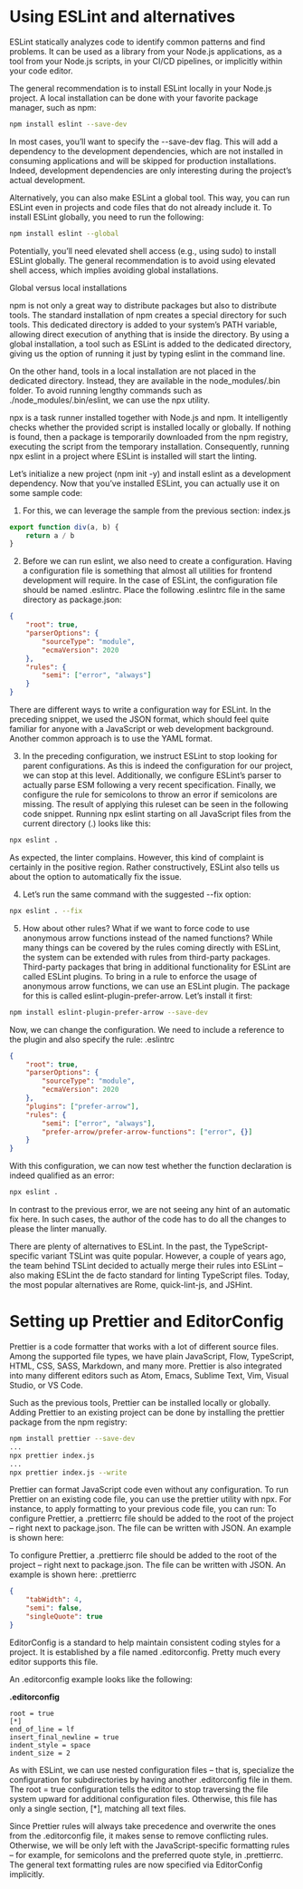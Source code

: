 # Using ESLint and alternatives

ESLint statically analyzes code to identify common patterns and find problems. It can be used as a library from your Node.js applications, as a tool from your Node.js scripts, in your CI/CD pipelines, or implicitly within your code editor.

The general recommendation is to install ESLint locally in your Node.js project. A local installation can be done with your favorite package manager, such as npm:

```bash
npm install eslint --save-dev
```

In most cases, you’ll want to specify the --save-dev flag. This will add a dependency to the development dependencies, which are not installed in consuming applications and will be skipped for production installations. Indeed, development dependencies are only interesting during the project’s actual development.

Alternatively, you can also make ESLint a global tool. This way, you can run ESLint even in projects and code files that do not already include it. To install ESLint globally, you need to run the following:

```bash
npm install eslint --global
```

Potentially, you’ll need elevated shell access (e.g., using sudo) to install ESLint globally. The general recommendation is to avoid using elevated shell access, which implies avoiding global installations.

Global versus local installations

npm is not only a great way to distribute packages but also to distribute tools. The standard installation of npm creates a special directory for such tools. This dedicated directory is added to your system’s PATH variable, allowing direct execution of anything that is inside the directory. By using a global installation, a tool such as ESLint is added to the dedicated directory, giving us the option of running it just by typing eslint in the command line.

On the other hand, tools in a local installation are not placed in the dedicated directory. Instead, they are available in the node_modules/.bin folder. To avoid running lengthy commands such as ./node_modules/.bin/eslint, we can use the npx utility.

npx is a task runner installed together with Node.js and npm. It intelligently checks whether the provided script is installed locally or globally. If nothing is found, then a package is temporarily downloaded from the npm registry, executing the script from the temporary installation. Consequently, running npx eslint in a project where ESLint is installed will start the linting.

Let’s initialize a new project (npm init -y) and install eslint as a development dependency. Now that you’ve installed ESLint, you can actually use it on some sample code:

1. For this, we can leverage the sample from the previous section:
   index.js

```javascript
export function div(a, b) {
    return a / b
}
```

2. Before we can run eslint, we also need to create a configuration. Having a configuration file is something that almost all utilities for frontend development will require. In the case of ESLint, the configuration file should be named .eslintrc.
   Place the following .eslintrc file in the same directory as package.json:

```json
{
    "root": true,
    "parserOptions": {
        "sourceType": "module",
        "ecmaVersion": 2020
    },
    "rules": {
        "semi": ["error", "always"]
    }
}
```

There are different ways to write a configuration way for ESLint. In the preceding snippet, we used the JSON format, which should feel quite familiar for anyone with a JavaScript or web development background. Another common approach is to use the YAML format.

3. In the preceding configuration, we instruct ESLint to stop looking for parent configurations. As this is indeed the configuration for our project, we can stop at this level. Additionally, we configure ESLint’s parser to actually parse ESM following a very recent specification. Finally, we configure the rule for semicolons to throw an error if semicolons are missing.
   The result of applying this ruleset can be seen in the following code snippet. Running npx eslint starting on all JavaScript files from the current directory (.) looks like this:

```bash
npx eslint .

```

As expected, the linter complains. However, this kind of complaint is certainly in the positive region. Rather constructively, ESLint also tells us about the option to automatically fix the issue.

4. Let’s run the same command with the suggested --fix option:

```bash
npx eslint . --fix
```

5. How about other rules? What if we want to force code to use anonymous arrow functions instead of the named functions? While many things can be covered by the rules coming directly with ESLint, the system can be extended with rules from third-party packages. Third-party packages that bring in additional functionality for ESLint are called ESLint plugins.
   To bring in a rule to enforce the usage of anonymous arrow functions, we can use an ESLint plugin. The package for this is called eslint-plugin-prefer-arrow. Let’s install it first:

```bash
npm install eslint-plugin-prefer-arrow --save-dev
```

Now, we can change the configuration. We need to include a reference to the plugin and also specify the rule:
.eslintrc

```json
{
    "root": true,
    "parserOptions": {
        "sourceType": "module",
        "ecmaVersion": 2020
    },
    "plugins": ["prefer-arrow"],
    "rules": {
        "semi": ["error", "always"],
        "prefer-arrow/prefer-arrow-functions": ["error", {}]
    }
}
```

With this configuration, we can now test whether the function declaration is indeed qualified as an error:

```bash
npx eslint .
```

In contrast to the previous error, we are not seeing any hint of an automatic fix here. In such cases, the author of the code has to do all the changes to please the linter manually.

There are plenty of alternatives to ESLint. In the past, the TypeScript-specific variant TSLint was quite popular. However, a couple of years ago, the team behind TSLint decided to actually merge their rules into ESLint – also making ESLint the de facto standard for linting TypeScript files. Today, the most popular alternatives are Rome, quick-lint-js, and JSHint.

# Setting up Prettier and EditorConfig

Prettier is a code formatter that works with a lot of different source files. Among the supported file types, we have plain JavaScript, Flow, TypeScript, HTML, CSS, SASS, Markdown, and many more. Prettier is also integrated into many different editors such as Atom, Emacs, Sublime Text, Vim, Visual Studio, or VS Code.

Such as the previous tools, Prettier can be installed locally or globally. Adding Prettier to an existing project can be done by installing the prettier package from the npm registry:

```bash
npm install prettier --save-dev
...
npx prettier index.js
...
npx prettier index.js --write
```

Prettier can format JavaScript code even without any configuration. To run Prettier on an existing code file, you can use the prettier utility with npx. For instance, to apply formatting to your previous code file, you can run:
To configure Prettier, a .prettierrc file should be added to the root of the project – right next to package.json. The file can be written with JSON. An example is shown here:

To configure Prettier, a .prettierrc file should be added to the root of the project – right next to package.json. The file can be written with JSON. An example is shown here:
.prettierrc

```json
{
    "tabWidth": 4,
    "semi": false,
    "singleQuote": true
}
```

EditorConfig is a standard to help maintain consistent coding styles for a project. It is established by a file named .editorconfig. Pretty much every editor supports this file.

An .editorconfig example looks like the following:

**.editorconfig**

```text
root = true
[*]
end_of_line = lf
insert_final_newline = true
indent_style = space
indent_size = 2
```

As with ESLint, we can use nested configuration files – that is, specialize the configuration for subdirectories by having another .editorconfig file in them. The root = true configuration tells the editor to stop traversing the file system upward for additional configuration files. Otherwise, this file has only a single section, [*], matching all text files.

Since Prettier rules will always take precedence and overwrite the ones from the .editorconfig file, it makes sense to remove conflicting rules. Otherwise, we will be only left with the JavaScript-specific formatting rules – for example, for semicolons and the preferred quote style, in .prettierrc. The general text formatting rules are now specified via EditorConfig implicitly.
